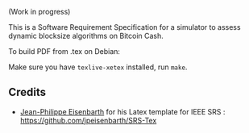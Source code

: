 (Work in progress)

This is a Software Requirement Specification for a simulator to
assess dynamic blocksize algorithms on Bitcoin Cash.

To build PDF from .tex on Debian:

Make sure you have `texlive-xetex` installed, run `make`.

## Credits

- [Jean-Philippe Eisenbarth](https://github.com/jpeisenbarth/) for his Latex template for IEEE SRS :
https://github.com/jpeisenbarth/SRS-Tex
